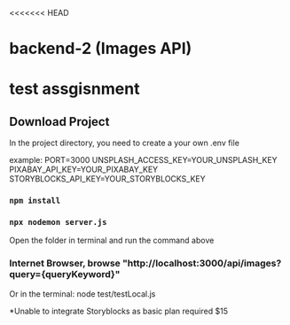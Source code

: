 <<<<<<< HEAD
# backend-2 (Images API)
test assgisnment
=======

## Download Project
In the project directory, you need to create a your own .env file

example:
PORT=3000
UNSPLASH_ACCESS_KEY=YOUR_UNSPLASH_KEY
PIXABAY_API_KEY=YOUR_PIXABAY_KEY
STORYBLOCKS_API_KEY=YOUR_STORYBLOCKS_KEY

### `npm install`
### `npx nodemon server.js`
Open the folder in terminal and run the command above

### Internet Browser, browse "http://localhost:3000/api/images?query={queryKeyword}"

Or in the terminal: node test/testLocal.js

*Unable to integrate Storyblocks as basic plan required $15


